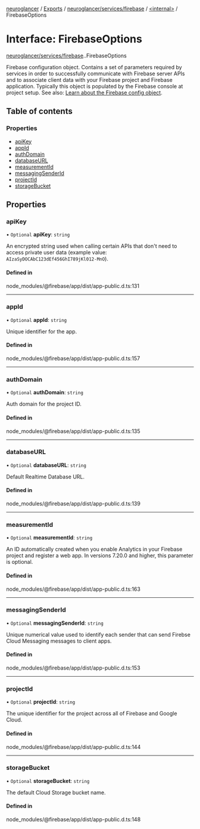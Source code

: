 [neuroglancer](../README.md) / [Exports](../modules.md) / [neuroglancer/services/firebase](../modules/neuroglancer_services_firebase.md) / [<internal\>](../modules/neuroglancer_services_firebase._internal_.md) / FirebaseOptions

# Interface: FirebaseOptions

[neuroglancer/services/firebase](../modules/neuroglancer_services_firebase.md).[<internal>](../modules/neuroglancer_services_firebase._internal_.md).FirebaseOptions

Firebase configuration object. Contains a set of parameters required by
services in order to successfully communicate with Firebase server APIs
and to associate client data with your Firebase project and
Firebase application. Typically this object is populated by the Firebase
console at project setup. See also:
[Learn about the Firebase config object](https://firebase.google.com/docs/web/setup#config-object).

## Table of contents

### Properties

- [apiKey](neuroglancer_services_firebase._internal_.FirebaseOptions.md#apikey)
- [appId](neuroglancer_services_firebase._internal_.FirebaseOptions.md#appid)
- [authDomain](neuroglancer_services_firebase._internal_.FirebaseOptions.md#authdomain)
- [databaseURL](neuroglancer_services_firebase._internal_.FirebaseOptions.md#databaseurl)
- [measurementId](neuroglancer_services_firebase._internal_.FirebaseOptions.md#measurementid)
- [messagingSenderId](neuroglancer_services_firebase._internal_.FirebaseOptions.md#messagingsenderid)
- [projectId](neuroglancer_services_firebase._internal_.FirebaseOptions.md#projectid)
- [storageBucket](neuroglancer_services_firebase._internal_.FirebaseOptions.md#storagebucket)

## Properties

### apiKey

• `Optional` **apiKey**: `string`

An encrypted string used when calling certain APIs that don't need to
access private user data
(example value: `AIzaSyDOCAbC123dEf456GhI789jKl012-MnO`).

#### Defined in

node_modules/@firebase/app/dist/app-public.d.ts:131

___

### appId

• `Optional` **appId**: `string`

Unique identifier for the app.

#### Defined in

node_modules/@firebase/app/dist/app-public.d.ts:157

___

### authDomain

• `Optional` **authDomain**: `string`

Auth domain for the project ID.

#### Defined in

node_modules/@firebase/app/dist/app-public.d.ts:135

___

### databaseURL

• `Optional` **databaseURL**: `string`

Default Realtime Database URL.

#### Defined in

node_modules/@firebase/app/dist/app-public.d.ts:139

___

### measurementId

• `Optional` **measurementId**: `string`

An ID automatically created when you enable Analytics in your
Firebase project and register a web app. In versions 7.20.0
and higher, this parameter is optional.

#### Defined in

node_modules/@firebase/app/dist/app-public.d.ts:163

___

### messagingSenderId

• `Optional` **messagingSenderId**: `string`

Unique numerical value used to identify each sender that can send
Firebse Cloud Messaging messages to client apps.

#### Defined in

node_modules/@firebase/app/dist/app-public.d.ts:153

___

### projectId

• `Optional` **projectId**: `string`

The unique identifier for the project across all of Firebase and
Google Cloud.

#### Defined in

node_modules/@firebase/app/dist/app-public.d.ts:144

___

### storageBucket

• `Optional` **storageBucket**: `string`

The default Cloud Storage bucket name.

#### Defined in

node_modules/@firebase/app/dist/app-public.d.ts:148
